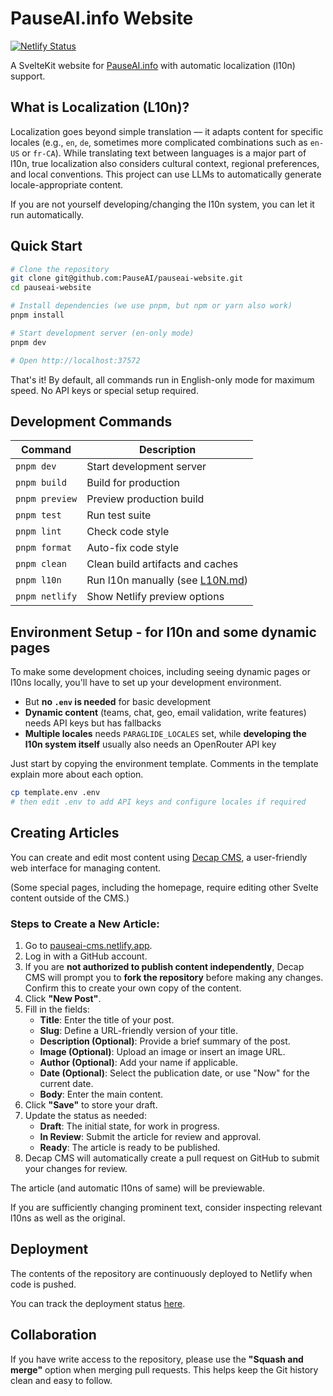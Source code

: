 # PauseAI.info Website

[![Netlify Status](https://api.netlify.com/api/v1/badges/628797a4-8d5a-4b5f-94d7-236b4604b23c/deploy-status)](https://app.netlify.com/sites/pauseai/deploys)

A SvelteKit website for [PauseAI.info](https://pauseai.info/) with automatic localization (l10n) support.

## What is Localization (L10n)?

Localization goes beyond simple translation — it adapts content for specific locales (e.g., `en`, `de`, sometimes more complicated combinations such as `en-US` or `fr-CA`). While translating text between languages is a major part of l10n, true localization also considers cultural context, regional preferences, and local conventions. This project can use LLMs to automatically generate locale-appropriate content.

If you are not yourself developing/changing the l10n system, you can let it run automatically.

## Quick Start

```bash
# Clone the repository
git clone git@github.com:PauseAI/pauseai-website.git
cd pauseai-website

# Install dependencies (we use pnpm, but npm or yarn also work)
pnpm install

# Start development server (en-only mode)
pnpm dev

# Open http://localhost:37572
```

That's it! By default, all commands run in English-only mode for maximum speed. No API keys or special setup required.

## Development Commands

| Command        | Description                                  |
| -------------- | -------------------------------------------- |
| `pnpm dev`     | Start development server                     |
| `pnpm build`   | Build for production                         |
| `pnpm preview` | Preview production build                     |
| `pnpm test`    | Run test suite                               |
| `pnpm lint`    | Check code style                             |
| `pnpm format`  | Auto-fix code style                          |
| `pnpm clean`   | Clean build artifacts and caches             |
| `pnpm l10n`    | Run l10n manually (see [L10N.md](./L10N.md)) |
| `pnpm netlify` | Show Netlify preview options                 |

## Environment Setup - for l10n and some dynamic pages

To make some development choices, including seeing dynamic pages or l10ns locally, you'll have to set up your development environment.

- But **no `.env` is needed** for basic development
- **Dynamic content** (teams, chat, geo, email validation, write features) needs API keys but has fallbacks
- **Multiple locales** needs `PARAGLIDE_LOCALES` set, while **developing the l10n system itself** usually also needs an OpenRouter API key

Just start by copying the environment template. Comments in the template explain more about each option.

```bash
cp template.env .env
# then edit .env to add API keys and configure locales if required
```

## Creating Articles

You can create and edit most content using [Decap CMS](https://pauseai-cms.netlify.app/), a user-friendly web interface for managing content.

(Some special pages, including the homepage, require editing other Svelte content outside of the CMS.)

### Steps to Create a New Article:

1. Go to [pauseai-cms.netlify.app](https://pauseai-cms.netlify.app/).
2. Log in with a GitHub account.
3. If you are **not authorized to publish content independently**, Decap CMS will prompt you to **fork the repository** before making any changes. Confirm this to create your own copy of the content.
4. Click **"New Post"**.
5. Fill in the fields:
   - **Title**: Enter the title of your post.
   - **Slug**: Define a URL-friendly version of your title.
   - **Description (Optional)**: Provide a brief summary of the post.
   - **Image (Optional)**: Upload an image or insert an image URL.
   - **Author (Optional)**: Add your name if applicable.
   - **Date (Optional)**: Select the publication date, or use "Now" for the current date.
   - **Body**: Enter the main content.
6. Click **"Save"** to store your draft.
7. Update the status as needed:
   - **Draft**: The initial state, for work in progress.
   - **In Review**: Submit the article for review and approval.
   - **Ready**: The article is ready to be published.
8. Decap CMS will automatically create a pull request on GitHub to submit your changes for review.

The article (and automatic l10ns of same) will be previewable.

If you are sufficiently changing prominent text, consider inspecting relevant l10ns as well as the original.

## Deployment

The contents of the repository are continuously deployed to Netlify when code is pushed.

You can track the deployment status [here](https://app.netlify.com/sites/pauseai/deploys).

## Collaboration

If you have write access to the repository, please use the **"Squash and merge"** option when merging pull requests. This helps keep the Git history clean and easy to follow.
